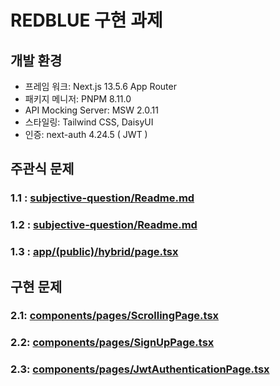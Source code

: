 # REDBLUE 구현 과제

## 개발 환경

-   프레임 워크: Next.js 13.5.6 App Router
-   패키지 메니저: PNPM 8.11.0
-   API Mocking Server: MSW 2.0.11
-   스타일링: Tailwind CSS, DaisyUI
-   인증: next-auth 4.24.5 ( JWT )

## 주관식 문제

### 1.1 : [subjective-question/Readme.md](subjective-question/README.md)

### 1.2 : [subjective-question/Readme.md](subjective-question/README.md)

### 1.3 : [app/(public)/hybrid/page.tsx](<app/(public)/hybrid/page.tsx>)

## 구현 문제

### 2.1: [components/pages/ScrollingPage.tsx](components/pages/ScrollingPage.tsx)

### 2.2: [components/pages/SignUpPage.tsx](components/pages/SignUpPage.tsx)

### 2.3: [components/pages/JwtAuthenticationPage.tsx](components/pages/JwtAuthenticationPage.tsx)
